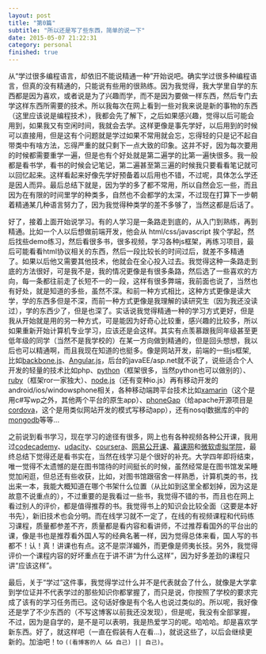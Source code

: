 ```yaml
---
layout: post
title: "第0篇"
subtitle: "所以还是写了些东西，简单的说一下"
date: 2015-05-07 21:22:31
category: personal
finished: true
---
```


从“学过很多编程语言，却依旧不能说精通一种”开始说吧。确实学过很多种编程语言，但真的没有精通的，只能说有些用的很熟练。因为我觉得，我大学里自学的东西都是因为喜欢，或者说是为了兴趣而学，而不是因为要做一样东西，然后专门去学这样东西所需要的技术。所以我每次在网上看到一些对我来说是新的事物的东西（这里应该说是编程技术），我都会先了解下，之后如果感兴趣，觉得以后可能会用到，如果我又有空闲时间，我就会去学。这样更像是事先学好，以后用到的时候可以直接用，但是这有个问题就是学过如果不常用就会忘，忘得轻的只是记不起自带类中有啥方法，忘得严重的就只剩下一点大致的印象。这并不好，因为每次要用的时候都需要重学一遍，但是也有个好处就是第二遍学的比第一遍快很多。我一般都是看书学，看书的时候会记笔记，第二遍甚至第三遍的时候我只要看看笔记就可以回忆起来。这样看起来好像先学好预备着以后用也不错，不过呢，具体怎么学还是因人而异。最后总结下就是，因为学的多了都不常用，所以自然会忘一些，而且因为在有限的时间里学的种类多，自然也不会都学的太深，不过现在打算下一步朝着精通某几种语言努力了，因为我觉得种类学的差不多够了，当然这都是后话了。

好了，接着上面开始说学习。有的人学习是一条路走到底的，从入门到熟练，再到精通。比如一个人以后想做前端开发，他会从 html/css/javascript 挨个学起，然后找些demo练习，然后看很多书，很多视频，学习各种js框架，再练习项目，最后可能看看html协议相关的东西，然后一段比较长的时间过后，就差不多精通了。如果以后他又需要其他技术，他就会在全心投入过去。我觉得这种一条路走到底的方法很好，可是我不是，我的情况更像是有很多条路，然后选了一些喜欢的方向，每一条都往前走了长短不一的一段，这样有很多弊端，我前面也说了，当然也有好处，就是知道的多些，虽然不深。和前一种方式相比，这种方式更像是读大学，学的东西多但是不深，而前一种方式更像是我理解的读研究生（因为我还没读过），学的东西少了，但是也深了。实话说我觉得精通一种的学习方式更好，但是我从开始就是用的另一种方式，可是能因为好奇心比较重，感兴趣的比较多，所以如果重新开始计算机专业学习，应该还是会这样。其实有点羡慕跟我同年级甚至更低年级的同学（当然不是我学校的）在某一方向做到精通的，但是回头想想，我以后也可以精通啊，而且我现在知道的也挺多。像是网站开发，前端的一些js框架,比如[backbone.js][backbonejs]、[Angular.js][angularjs]，后台的javaEE/asp.net就不说了，说些适合个人开发的轻量的技术比如php、[python][]（框架很多，当然python也可以做别的）、[ruby][]（框架ror一家独大）、[node.js][nodejs]（还有变种io.js）再有移动开发的android/ios/windowsphone相关，各种移动端跨平台技术比如[xamarin][]（这个是用c#写wp之外，其他两个平台的原生app）、[phoneGap][]（给apache开源项目是[cordova][]，这个是用类似网站开发的模式写移动app），还有nosql数据库的中的[mongodb][]等等...

之前说到看书学习，现在学习的途径有很多，网上也有各种视频各种公开课，我用过[codecademy][]、[udacity][]、[coursera][]、[网易公开课][wangyi]、[幕课网][imooc]和[微软虚拟学院][mva]，最终总结下觉得还是看书实在，当然在线学习是个很好的补充。大学四年即将结束，唯一觉得不太遗憾的是在图书馆待的时间挺长的时候，虽然经常是在图书馆发呆睡觉加闲逛，但总还有些收获，比如，对图书馆跟宿舍一样熟悉，计算机类的书，找出来一本，我能大概知道在哪个书架什么位置（从比如到这里全都划掉，因为这是故意不说重点的），不过重要的是我看过一些书，我觉得不错的书，而且也在网上看过别人的评价，都是值得推荐的书。我觉得书上的知识会比较全面（这要是本好书先），新旧技术也会分明。而在线学习就不一定了，在线的有视频课程和代码练习课程，质量都参差不齐，质量都是看内容和看讲师，不过推荐看国外的平台出的课，像是书也是推荐看外国人写的经典名著一样，因为觉得总体来看，国人写的书都不！认！真！讲课也有点。这不是崇洋媚外，而更像是师夷长技。另外，我觉得评价一个课程内容的好坏重点在于讲不讲“为什么这样”，因为好多差劲的课程只讲“应该这样”。

最后，关于“学过”这件事，我觉得学过什么并不是代表就会了什么，就像是大学拿到学位证并不代表学过的那些知识你都掌握了，而只是说，你按照了学校的要求完成了该有的学习任务而已。这句话好像是有个名人也说过类似的。所以呢，我好像还是学了不少东西的（不写这博客以前我还没发现），但是呢，我没有全部掌握，不过，因为是自学的，是不是可以表明，我是热爱学习的呢。哈哈哈。却是喜欢学新东西。好了，就这样吧（一直在假装有人在看...)，就说这些了，以后会继续更新的。加油吧！to `((看博客的人 && 自己) || 自己)`。


[backbonejs]: http://backbonejs.org/
[angularjs]: https://angularjs.org/
[python]: https://www.python.org/
[ruby]: https://www.ruby-lang.org
[nodejs]: https://nodejs.org/
[xamarin]: http://xamarin.com/
[phoneGap]: http://phonegap.com/
[cordova]: http://cordova.apache.org/
[mongodb]: http://www.mongodb.org/
[codecademy]: http://www.codecademy.com/
[udacity]: https://www.udacity.com
[coursera]: https://www.coursera.org/
[wangyi]: http://open.163.com/
[imooc]: http://www.imooc.com/
[mva]: http://www.microsoftvirtualacademy.com/

